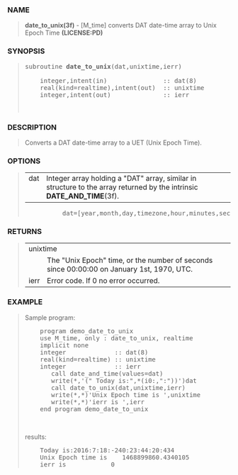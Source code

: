<?
<body>
  <a name="top" id="top"></a>
  <div id="Container">
    <div id="Content">
      <div class="c13">
      </div><a name="0"></a>
      <h3><a name="0">NAME</a></h3>
      <blockquote>
        <b>date_to_unix(3f)</b> - [M_time] converts DAT date-time array to Unix Epoch Time <b>(LICENSE:PD)</b>
      </blockquote><a name="contents" id="contents"></a>

      <a name="8"></a>
      <h3><a name="8">SYNOPSIS</a></h3>
      <blockquote>
        <pre>
subroutine <b>date_to_unix</b>(dat,unixtime,ierr)
<br />    integer,intent(in)               :: dat(8)
    real(kind=realtime),intent(out)  :: unixtime
    integer,intent(out)              :: ierr
<br />
</pre>
      </blockquote><a name="2"></a>
      <h3><a name="2">DESCRIPTION</a></h3>
      <blockquote>
        <p>Converts a DAT date-time array to a UET (Unix Epoch Time).</p>
      </blockquote><a name="3"></a>
      <h3><a name="3">OPTIONS</a></h3>
      <blockquote>
        <table cellpadding="3">
          <tr valign="top">
            <td class="c14" width="6%" nowrap="nowrap">dat</td>
            <td valign="bottom">Integer array holding a "DAT" array, similar in structure to the array returned by the intrinsic
            <b>DATE_AND_TIME</b>(3f).</td>
          </tr>
        </table><!-- .nf -->
        <pre>
          dat=[year,month,day,timezone,hour,minutes,seconds,milliseconds]
</pre>
      </blockquote><a name="4"></a>
      <h3><a name="4">RETURNS</a></h3>
      <blockquote>
        <table cellpadding="3">
          <tr valign="top">
            <td class="c14" colspan="2">unixtime</td>
          </tr>
          <tr valign="top">
            <td width="6%"></td>
            <td>The "Unix Epoch" time, or the number of seconds since 00:00:00 on January 1st, 1970, UTC.</td>
          </tr>
          <tr valign="top">
            <td class="c14" width="6%" nowrap="nowrap">ierr</td>
            <td valign="bottom">Error code. If 0 no error occurred.</td>
          </tr>
        </table>
      </blockquote><a name="5"></a>
      <h3><a name="5">EXAMPLE</a></h3>
      <blockquote>
        Sample program:
        <pre>
    program demo_date_to_unix
    use M_time, only : date_to_unix, realtime
    implicit none
    integer             :: dat(8)
    real(kind=realtime) :: unixtime
    integer             :: ierr
       call date_and_time(values=dat)
       write(*,'(" Today is:",*(i0:,":"))')dat
       call date_to_unix(dat,unixtime,ierr)
       write(*,*)'Unix Epoch time is ',unixtime
       write(*,*)'ierr is ',ierr
    end program demo_date_to_unix
<br />
</pre>results:
        <pre>
    Today is:2016:7:18:-240:23:44:20:434
    Unix Epoch time is    1468899860.4340105
    ierr is            0
</pre>
      </blockquote><a name="6"></a>
    </div>
  </div>
</body>
